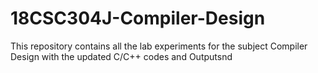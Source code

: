 # 18CSC304J-Compiler-Design
This repository contains all the lab experiments for the subject Compiler Design with the updated C/C++ codes and Outputsnd

